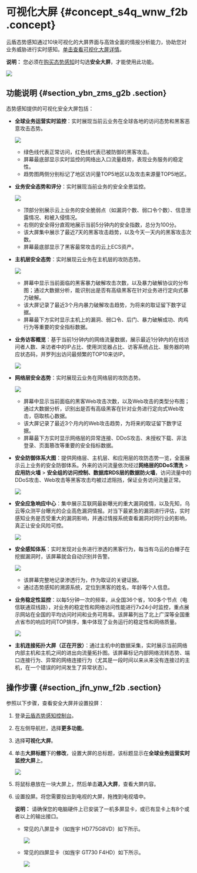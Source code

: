 # 可视化大屏 {#concept_s4q_wnw_f2b .concept}

云盾态势感知通过10块可视化的大屏界面与高效全面的情报分析能力，协助您对业务威胁进行实时感知。[单击查看可视化大屏详情](https://m.aliyun.com/markets/aliyun/act/sas_monitor_view)。

**说明：** 您必须在[购买态势感知](../../../../cn.zh-CN/产品定价/购买态势感知.md#)时勾选**安全大屏**，才能使用此功能。

![](http://static-aliyun-doc.oss-cn-hangzhou.aliyuncs.com/assets/img/15127/6511_zh-CN.jpg)

## 功能说明 {#section_ybn_zms_g2b .section}

态势感知提供的可视化安全大屏包括：

-   **全球业务运营实时监控**：实时展现当前云业务在全球各地的访问态势和黑客恶意攻击态势。

    ![](http://static-aliyun-doc.oss-cn-hangzhou.aliyuncs.com/assets/img/15127/6512_zh-CN.jpg)

    -   绿色线代表正常访问，红色线代表已被防御的黑客攻击。
    -   屏幕最底部显示实时监控的网络出入口流量趋势，表现业务服务的稳定性。
    -   趋势图两侧分别标记了地区访问量TOP5地区以及攻击来源量TOP5地区。
-   **业务安全态势和评分**：实时展现当前业务的安全全景监控。

    ![](http://static-aliyun-doc.oss-cn-hangzhou.aliyuncs.com/assets/img/15127/6513_zh-CN.jpg)

    -   顶部分别展示云上业务的安全脆弱点（如漏洞个数、弱口令个数）、信息泄露情况、和被入侵情况。
    -   右侧的安全得分直观地展示当前5分钟内的安全指数，总分为100分。
    -   该大屏集中展示了最近7天的黑客攻击趋势，以及今天一天内的黑客攻击次数。
    -   屏幕最底部显示了黑客最常攻击的云上ECS资产。
-   **主机层安全态势**：实时展现云业务在主机层的攻防态势。

    ![](http://static-aliyun-doc.oss-cn-hangzhou.aliyuncs.com/assets/img/15127/6514_zh-CN.jpg)

    -   屏幕中显示当前面临的黑客暴力破解攻击次数，以及暴力破解协议的分布图；通过大数据分析，能识别出是否有高级黑客在针对业务进行定向式暴力破解。
    -   该大屏记录了最近3个月内暴力破解攻击趋势，为将来的取证留下数字证据。
    -   屏幕最下方实时显示主机上的漏洞、弱口令、后门、暴力破解成功、肉鸡行为等重要的安全指标数据。
-   **业务访客概览**：基于当前1分钟内的网络流量数据，展示最近1分钟内的在线访问者人数、来访者中的IP占比、使用浏览器占比、访客系统占比、服务器的响应状态码，并罗列出访问最频繁的TOP10来访IP。

    ![](http://static-aliyun-doc.oss-cn-hangzhou.aliyuncs.com/assets/img/15127/6515_zh-CN.jpg)

-   **网络层安全态势**：实时展现云业务在网络层的攻防态势。

    ![](http://static-aliyun-doc.oss-cn-hangzhou.aliyuncs.com/assets/img/15127/6516_zh-CN.jpg)

    -   屏幕中显示当前面临的黑客Web攻击次数，以及Web攻击的类型分布图；通过大数据分析，识别出是否有高级黑客在针对业务进行定向式Web攻击，窃取核心数据。
    -   该大屏记录了最近3个月内的Web攻击趋势，为将来的取证留下数字证据。
    -   屏幕最下方实时显示网络层的异常连接、DDoS攻击、未授权下载、非法登录、页面篡改等重要的安全指标数据。
-   **安全防御体系大图**：提供网络层、主机层、和应用层的攻防态势一览，全面展示云上业务的安全防御体系。外来的访问流量依次经过**网络层的DDoS清洗** \> **应用防火墙** \> **安全组的访问控制、数据库RDS层的数据防火墙**，访问流量中的DDoS攻击、Web攻击等黑客攻击均被过滤阻挡，保证业务访问流量正常。

    ![](http://static-aliyun-doc.oss-cn-hangzhou.aliyuncs.com/assets/img/15127/6517_zh-CN.jpg)

-   **安全应急响应中心**：集中展示互联网最新曝光的重大漏洞疫情，以及先知，乌云等众测平台曝光的企业高危漏洞情报。对当下最紧急的漏洞进行评估，实时感知业务是否受重大的漏洞影响，并通过情报系统查看漏洞对同行业的影响，真正让安全风险可控。

    ![](http://static-aliyun-doc.oss-cn-hangzhou.aliyuncs.com/assets/img/15127/6518_zh-CN.jpg)

-   **安全感知体系**：实时发现对业务进行渗透的黑客行为，每当有乌云的白帽子在挖掘漏洞时，该屏幕就会自动识别并告警。

    ![](http://static-aliyun-doc.oss-cn-hangzhou.aliyuncs.com/assets/img/15127/6519_zh-CN.jpg)

    -   该屏幕完整地记录渗透行为，作为取证的关键证据。
    -   通过态势感知的溯源系统，定位到黑客的姓名，年龄等个人信息。
-   **业务稳定性监控**：以每5分钟一次的频率，从全国36个省，100多个节点（电信联通双线路），对业务的稳定性和网络访问性能进行7x24小时监控，重点展示网站在全国的平均访问时间和业务可用率。该屏幕列出了北上广深等全国重点省市的响应时间TOP排序，集中体现了业务运行的稳定性和网络质量。

    ![](http://static-aliyun-doc.oss-cn-hangzhou.aliyuncs.com/assets/img/15127/6520_zh-CN.jpg)

-   **主机连接拓扑大屏（正在开放）**：通过主机中的数据采集，实时展示当前网络内部主机和主机之间的进出向流量拓扑图。该屏幕标记内部网络流转态势、端口连接行为、异常的网络连接行为（尤其是一段时间以来从来没有连接过的主机，在一个错误的时间发生了异常状态）。

## 操作步骤 {#section_jfn_ynw_f2b .section}

参照以下步骤，查看安全大屏并设置投屏：

1.  登录[云盾态势感知控制台](https://yundun.console.aliyun.com/?p=sas)。
2.  在左侧导航栏，选择**更多功能**。
3.  选择**可视化大屏**。
4.  单击**大屏标题**下的**修改**，设置大屏的总标题，该标题显示在**全球业务运营实时监控大屏**上。

    ![](http://static-aliyun-doc.oss-cn-hangzhou.aliyuncs.com/assets/img/15127/6521_zh-CN.jpg)

5.  将鼠标悬放在一块大屏上，然后单击**进入大屏**，查看大屏内容。
6.  设置投屏。将您需要投出到电视的大屏，拖拽到电视墙中。

    **说明：** 请确保您的电脑硬件上已安装了一机多屏显卡，或已有显卡上有8个或者以上的输出接口。

    -   常见的八屏显卡（如旌宇 HD775G8VD）如下所示。

        ![](http://static-aliyun-doc.oss-cn-hangzhou.aliyuncs.com/assets/img/15127/6522_zh-CN.jpg)

    -   常见的四屏显卡（如旌宇 GT730 F4HD）如下所示。

        ![](http://static-aliyun-doc.oss-cn-hangzhou.aliyuncs.com/assets/img/15127/6523_zh-CN.jpg)


